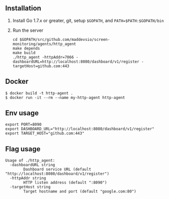## Installation

1. Install Go 1.7.x or greater, git, setup `$GOPATH`, and `PATH=$PATH:$GOPATH/bin`

2. Run the server
    ```
    cd $GOPATH/src/github.com/maddevsio/screen-monitoring/agents/http_agent
    make depends
    make build
    ./http_agent -httpAddr=7066 -dashboardURL=http://localhost:8080/dashboard/v1/register -targetHost=github.com:443
    ```

## Docker
```
$ docker build -t http-agent .
$ docker run -it --rm --name my-http-agent http-agent
```

## Env usage
```
export PORT=8090
export DASHBOARD_URL="http://localhost:8080/dashboard/v1/register"
export TARGET_HOST="github.com:443"
```

## Flag usage
```
Usage of ./http_agent:
  -dashboardURL string
       	Dashboard service URL (default "http://localhost:8080/dashboard/v1/register")
  -httpAddr string
       	HTTP listen address (default ":8090")
  -targetHost string
       	Target hostname and port (default "google.com:80")
```
